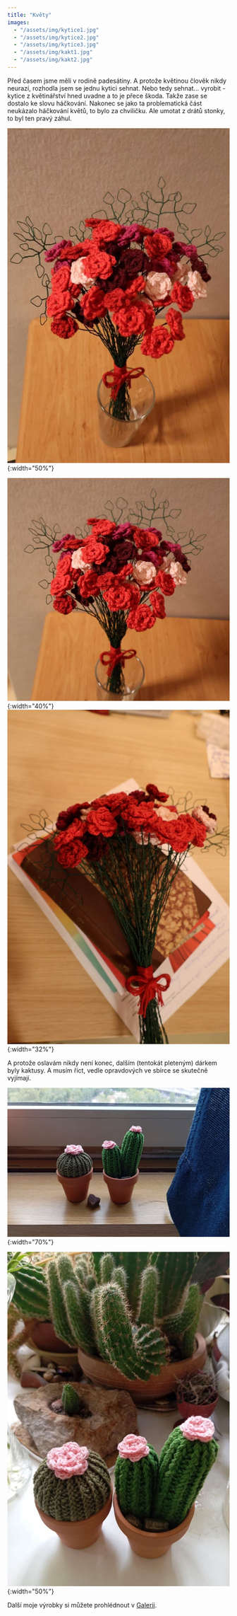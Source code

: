 ```yaml
---
title: "Květy"
images:
  - "/assets/img/kytice1.jpg"
  - "/assets/img/kytice2.jpg"
  - "/assets/img/kytice3.jpg"
  - "/assets/img/kakt1.jpg"
  - "/assets/img/kakt2.jpg"
---
```

Před časem jsme měli v rodině padesátiny. A protože květinou člověk nikdy neurazí, rozhodla jsem se jednu kytici sehnat. Nebo tedy sehnat... vyrobit - kytice z květinářství hned uvadne a to je přece škoda. Takže zase se dostalo ke slovu háčkování. Nakonec se jako ta problematická část neukázalo háčkování květů, to bylo za chviličku. Ale umotat z drátů stonky, to byl ten pravý záhul. 



![Kytice1](/assets/img/kytice1.jpg){:width="50%"}

![Kytice2](/assets/img/kytice2.jpg){:width="40%"} ![Kytice3](/assets/img/kytice3.jpg){:width="32%"}

A protože oslavám nikdy není konec, dalším (tentokát pleteným) dárkem byly kaktusy. A musím říct, vedle opravdových ve sbírce se skutečně vyjímají. 

![Kaktus1](/assets/img/kakt1.jpg){:width="70%"}

![Kaktus2](/assets/img/kakt2.jpg){:width="50%"}


Další moje výrobky si můžete prohlédnout v [Galerii](/galerie/).
